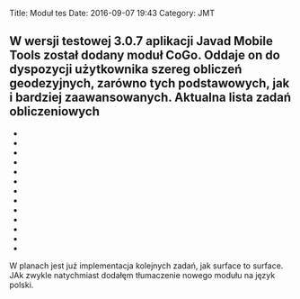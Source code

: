 Title: Moduł tes
Date: 2016-09-07 19:43
Category: JMT

W wersji testowej 3.0.7 aplikacji Javad Mobile Tools został dodany moduł CoGo. Oddaje on do dyspozycji użytkownika szereg obliczeń geodezyjnych, zarówno tych podstawowych, jak i bardziej zaawansowanych.
Aktualna lista zadań obliczeniowych
-
-
-
-
-
-
-
-
-
-
-
-
-

-

W planach jest już implementacja kolejnych zadań, jak surface to surface.
JAk zwykle natychmiast dodałęm tłumaczenie nowego modułu na język polski.
